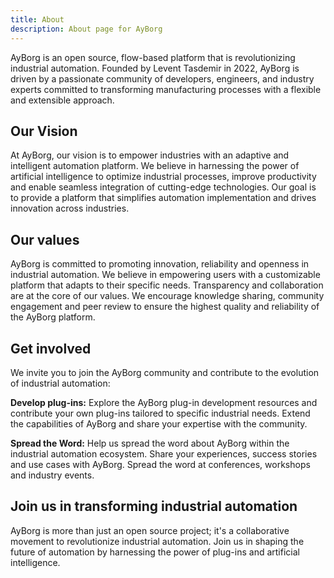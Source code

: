 ```yaml
---
title: About
description: About page for AyBorg
---
```


AyBorg is an open source, flow-based platform that is revolutionizing industrial automation. Founded by Levent Tasdemir in 2022, AyBorg is driven by a passionate community of developers, engineers, and industry experts committed to transforming manufacturing processes with a flexible and extensible approach.

## Our Vision

At AyBorg, our vision is to empower industries with an adaptive and intelligent automation platform. We believe in harnessing the power of artificial intelligence to optimize industrial processes, improve productivity and enable seamless integration of cutting-edge technologies. Our goal is to provide a platform that simplifies automation implementation and drives innovation across industries.

## Our values

AyBorg is committed to promoting innovation, reliability and openness in industrial automation. We believe in empowering users with a customizable platform that adapts to their specific needs. Transparency and collaboration are at the core of our values. We encourage knowledge sharing, community engagement and peer review to ensure the highest quality and reliability of the AyBorg platform.

## Get involved

We invite you to join the AyBorg community and contribute to the evolution of industrial automation:

**Develop plug-ins:** Explore the AyBorg plug-in development resources and contribute your own plug-ins tailored to specific industrial needs. Extend the capabilities of AyBorg and share your expertise with the community.

**Spread the Word:** Help us spread the word about AyBorg within the industrial automation ecosystem. Share your experiences, success stories and use cases with AyBorg. Spread the word at conferences, workshops and industry events.

## Join us in transforming industrial automation

AyBorg is more than just an open source project; it's a collaborative movement to revolutionize industrial automation. Join us in shaping the future of automation by harnessing the power of plug-ins and artificial intelligence.
